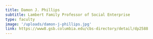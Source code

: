 ```yaml
---
title: Damon J. Phillips
subtitle: Lambert Family Professor of Social Enterprise
type: faculty
image: '/uploads/damon-j-phillips.jpg'
link: https://www8.gsb.columbia.edu/cbs-directory/detail/dp2588
---
```

